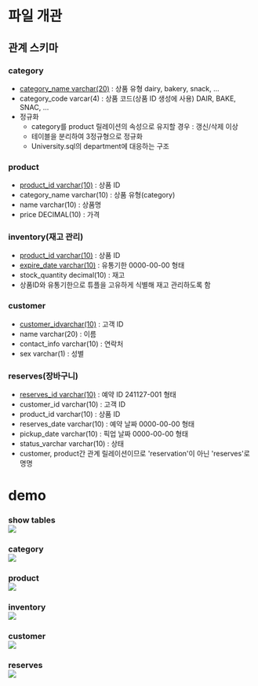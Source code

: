 # 파일 개관
## 관계 스키마
### category
* <u>category_name varchar(20)</u> : 상품 유형 dairy, bakery, snack, ...
* category_code varcar(4) : 상품 코드(상품 ID 생성에 사용) DAIR, BAKE, SNAC, ...
* 정규화
    * category를 product 릴레이션의 속성으로 유지할 경우 : 갱신/삭제 이상
    * 테이블을 분리하여 3정규형으로 정규화
    * University.sql의 department에 대응하는 구조
### product
* <u>product_id varchar(10)</u> : 상품 ID
* category_name varchar(10) : 상품 유형(category)
* name varchar(10) : 상품명
* price DECIMAL(10) : 가격
### inventory(재고 관리)
* <u>product_id varchar(10)</u> : 상품 ID
* <u>expire_date varchar(10)</u> : 유통기한 0000-00-00 형태
* stock_quantity decimal(10) : 재고
* 상품ID와 유통기한으로 튜플을 고유하게 식별해 재고 관리하도록 함
### customer
* <u>customer_idvarchar(10)</u> : 고객 ID
* name varchar(20) : 이름
* contact_info varchar(10) : 연락처
* sex varchar(1) : 성별
### reserves(장바구니)
* <u>reserves_id varchar(10)</u> : 예약 ID 241127-001 형태
* customer_id varchar(10) : 고객 ID
* product_id varchar(10) : 상품 ID
* reserves_date varchar(10) : 예약 날짜 0000-00-00 형태
* pickup_date varchar(10) : 픽업 날짜 0000-00-00 형태
* status_varchar varchar(10) : 상태
* customer, product간 관계 릴레이션이므로 'reservation'이 아닌 'reserves'로 명명


# demo
### show tables<br><img src='./sqldemo/show_tables.png'>
### category<br><img src='./sqldemo/category.png'>
### product<br><img src='./sqldemo/product.png'>
### inventory<br><img src='./sqldemo/inventory.png'>
### customer<br><img src='./sqldemo/customer.png'>
### reserves<br><img src='./sqldemo/reserves.png'>